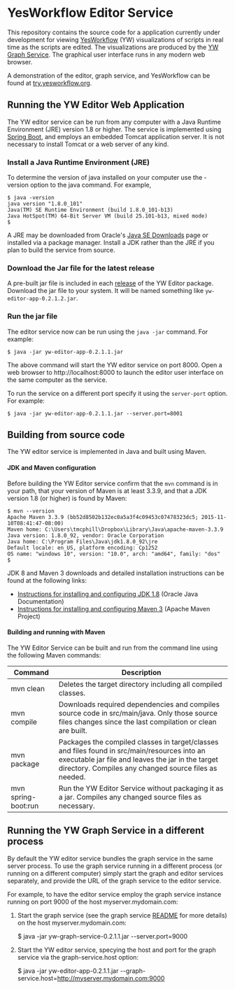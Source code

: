YesWorkflow Editor Service
==========================

This repository contains the source code for a application currently under development for viewing [YesWorkflow](https://github.com/yesworkflow-org/yw-prototypes/blob/master/README.md) (YW) visualizations of scripts in real time as the scripts are edited. The visualizations are produced by the [YW Graph Service](https://github.com/yesworkflow-org/yw-graph-service). The graphical user interface runs in any modern web browser.

A demonstration of the editor, graph service, and YesWorkflow can be found at [try.yesworkflow.org](http://try.yesworkflow.org).

Running the YW Editor Web Application
-------------------------------------
The YW editor service can be run from any computer with a Java Runtime Environment (JRE) version 1.8 or higher. The service is implemented using [Spring Boot](http://projects.spring.io/spring-boot/), and employs an embedded Tomcat application server. It is not necessary to install Tomcat or a web server of any kind.

### Install a Java Runtime Environment (JRE)

To determine the version of java installed on your computer use the -version option to the java command. For example,

    $ java -version
    java version "1.8.0_101"
    Java(TM) SE Runtime Environment (build 1.8.0_101-b13)
    Java HotSpot(TM) 64-Bit Server VM (build 25.101-b13, mixed mode)
    $

A JRE may be downloaded from Oracle's [Java SE Downloads](http://www.oracle.com/technetwork/java/javase/downloads/jdk8-downloads-2133151.html) page or installed via a package manager. Install a JDK rather than the JRE if you plan to build the service from source.

### Download the Jar file for the latest release

A pre-built jar file is included in each [release](https://github.com/yesworkflow-org/yw-editor-webapp/releases) of the YW Editor package.  Download the jar file to your system.  It will be named something like `yw-editor-app-0.2.1.2.jar`.

### Run the jar file

The editor service now can be run using the `java -jar` command. For example:

    $ java -jar yw-editor-app-0.2.1.1.jar

The above command will start the YW editor service on port 8000.  Open a web browser to http://localhost:8000 to launch the editor user interface on the same computer as the service.

To run the service on a different port specify it using the `server-port` option.  For example:

    $ java -jar yw-editor-app-0.2.1.1.jar --server.port=8001

Building from source code
-------------------------

The YW editor service is implemented in Java and built using Maven.

#### JDK and Maven configuration

Before building the YW Editor service confirm that the `mvn` command is in your path, that your version of Maven is at least 3.3.9, and that a JDK version 1.8 (or higher) is found by Maven:
    
    $ mvn --version
    Apache Maven 3.3.9 (bb52d8502b132ec0a5a3f4c09453c07478323dc5; 2015-11-10T08:41:47-08:00)
    Maven home: C:\Users\tmcphill\Dropbox\Library\Java\apache-maven-3.3.9
    Java version: 1.8.0_92, vendor: Oracle Corporation
    Java home: C:\Program Files\Java\jdk1.8.0_92\jre
    Default locale: en_US, platform encoding: Cp1252
    OS name: "windows 10", version: "10.0", arch: "amd64", family: "dos"
    $

JDK 8 and Maven 3 downloads and detailed installation instructions can be found at the following links:

- [Instructions for installing and configuring JDK 1.8](http://docs.oracle.com/javase/8/docs/technotes/guides/install/install_overview.html) (Oracle Java Documentation)
- [Instructions for installing and configuring Maven 3](http://maven.apache.org/download.cgi) (Apache Maven Project)

#### Building and running with Maven

The YW Editor Service can be built and run from the command line using the following Maven commands:

Command       | Description
--------------|------------
mvn clean     | Deletes the target directory including all compiled classes.
mvn compile   | Downloads required dependencies and compiles source code in src/main/java.  Only those source files changes since the last compilation or clean are built.
mvn package   | Packages the compiled classes in target/classes and files found in src/main/resources into an executable jar file and leaves the jar in the target directory.  Compiles any changed source files as needed.
mvn spring-boot:run | Run the YW Editor Service without packaging it as a jar.  Compiles any changed source files as necessary.

Running the YW Graph Service in a different process
---------------------------------------------------
By default the YW editor service bundles the graph service in the same server process. To use the graph service running in a different process (or running on a different computer) simply start the graph and editor services separately, and provide the URL of the graph service to the editor service.

For example, to have the editor service employ the graph service instance running on port 9000 of the host myserver.mydomain.com:

1. Start the graph service (see the graph service [README](https://github.com/yesworkflow-org/yw-graph-service/blob/master/README.md) for more details) on the host myserver.mydomain.com:

    $ java -jar yw-graph-service-0.2.1.1.jar --server.port=9000

2. Start the YW editor service, specying the host and port for the graph service via the graph-service.host option:

    $ java -jar yw-editor-app-0.2.1.1.jar --graph-service.host=http://myserver.mydomain.com:9000
